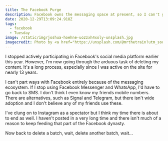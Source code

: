 ```yaml
---
title: The Facebook Purge
description: Facebook owns the messaging space at present, so I can't give up it up entirely.
date: 2020-12-29T13:09:24.918Z
tags:
  - facebook
  - Tuesday
image: /static/img/joshua-hoehne-uo2zxh4xoly-unsplash.jpg
imagecredit: Photo by <a href="https://unsplash.com/@mrthetrain?utm_source=unsplash&utm_medium=referral&utm_content=creditCopyText">Joshua Hoehne</a> on <a href="https://unsplash.com/s/photos/facebook?utm_source=unsplash&utm_medium=referral&utm_content=creditCopyText">Unsplash</a>
---
```

I stopped actively participating in Facebook's social media platform earlier this year. However, I'm now going through the arduous task of deleting my content. It's a long process, especially since I was active on the site for nearly 13 years.

I can't part ways with Facebook entirely because of the messaging ecosystem. If I stop using Facebook Messenger and WhatsApp, I'd have to go back to SMS. I don't think I even know my friends mobile numbers. There are alternatives, such as Signal and Telegram, but there isn't wide adoption and I don't believe any of my friends use these.

I've clung on to Instagram as a spectator but I think my time there is about to end as well. I haven't posted in a very long time and there isn't much of a reason to keep feeding that part of the Facebook dynasty.

Now back to delete a batch, wait, delete another batch, wait...
